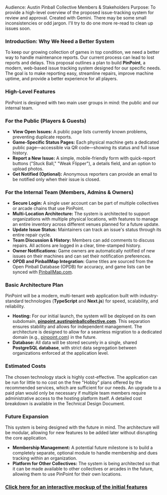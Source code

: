 Audience: Austin Pinball Collective Members & Stakeholders
Purpose: To provide a high-level overview of the proposed issue-tracking system for review and approval.
Created with Gemini. There may be some small inconsistencies or odd jargon. I'll try to do one more re-read to clean up issues soon.

### **Introduction: Why We Need a Better System**

To keep our growing collection of games in top condition, we need a better way to handle maintenance reports. Our current process can lead to lost reports and delays. This proposal outlines a plan to build **PinPoint**, a modern, web-based issue tracking system designed for our specific needs. The goal is to make reporting easy, streamline repairs, improve machine uptime, and provide a better experience for all players.

### **High-Level Features**

PinPoint is designed with two main user groups in mind: the public and our internal team.

### **For the Public (Players & Guests)**

- **View Open Issues:** A public page lists currently known problems, preventing duplicate reports.
- **Game-Specific Status Pages:** Each physical machine gets a dedicated public page—accessible via QR code—showing its status and full issue history.
- **Report a New Issue:** A simple, mobile-friendly form with quick-report buttons ("Stuck Ball," "Weak Flipper"), a details field, and an option to upload photos.
- **Get Notified (Optional):** Anonymous reporters can provide an email to be notified only when their issue is closed.

### **For the Internal Team (Members, Admins & Owners)**

- **Secure Login:** A single user account can be part of multiple collectives or arcade chains that use PinPoint.
- **Multi-Location Architecture:** The system is architected to support organizations with multiple physical locations, with features to manage an entire inventory across different venues planned for a future update.
- **Update Issue Status:** Maintainers can track an issue's status through its entire repair cycle.
- **Team Discussion & History:** Members can add comments to discuss repairs. All actions are logged in a clear, time-stamped history.
- **Owner Notifications:** Game owners are automatically notified of new issues on their machines and can set their notification preferences.
- **OPDB and PinballMap Integration:** Game titles are sourced from the Open Pinball Database (OPDB) for accuracy, and game lists can be synced with [PinballMap.com](http://pinballmap.com/).

### **Basic Architecture Plan**

PinPoint will be a modern, multi-tenant web application built with industry-standard technologies (**TypeScript** and **Next.js**) for speed, scalability, and reliability.

- **Hosting:** For our initial launch, the system will be deployed on its own subdomain, [**pinpoint.austinpinballcollective.com**](http://pinpoint.austinpinballcollective.com/). This separation ensures stability and allows for independent management. The architecture is designed to allow for a seamless migration to a dedicated domain (e.g., [pinpoint.com](http://pinpoint.com/)) in the future.
- **Database:** All data will be stored securely in a single, shared **PostgreSQL database**, with strict data segregation between organizations enforced at the application level.

### **Estimated Costs**

The chosen technology stack is highly cost-effective. The application can be run for little to no cost on the free "Hobby" plans offered by the recommended services, which are sufficient for our needs. An upgrade to a paid plan would only be necessary if multiple team members require administrative access to the hosting platform itself. A detailed cost breakdown is available in the Technical Design Document.

### **Future Expansion**

This system is being designed with the future in mind. The architecture will be modular, allowing for new features to be added later without disrupting the core application.

- **Membership Management:** A potential future milestone is to build a completely separate, optional module to handle membership and dues tracking within an organization.
- **Platform for Other Collectives:** The system is being architected so that it can be made available to other collectives or arcades in the future, allowing them to use PinPoint for their own locations.

### [**Click here for an interactive mockup of the initial features**](https://g.co/gemini/share/4e4cbb38fa56)
